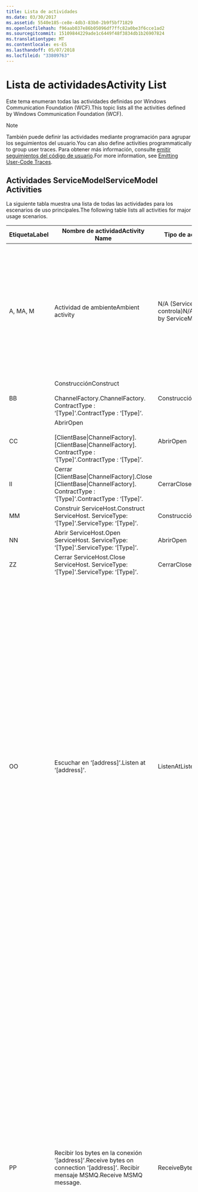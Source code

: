 ```yaml
---
title: Lista de actividades
ms.date: 03/30/2017
ms.assetid: 5540e185-ce8e-4db3-83b0-2b9f5bf71829
ms.openlocfilehash: f96aab037e86b05096df7ffc82a0be3f6cce1ad2
ms.sourcegitcommit: 15109844229ade1c6449f48f3834db1b26907824
ms.translationtype: MT
ms.contentlocale: es-ES
ms.lasthandoff: 05/07/2018
ms.locfileid: "33809763"
---
```

# <a name="activity-list"></a><span data-ttu-id="e9c32-102">Lista de actividades</span><span class="sxs-lookup"><span data-stu-id="e9c32-102">Activity List</span></span>
<span data-ttu-id="e9c32-103">Este tema enumeran todas las actividades definidas por Windows Communication Foundation (WCF).</span><span class="sxs-lookup"><span data-stu-id="e9c32-103">This topic lists all the activities defined by Windows Communication Foundation (WCF).</span></span>  
  
> [!NOTE]
>  <span data-ttu-id="e9c32-104">También puede definir las actividades mediante programación para agrupar los seguimientos del usuario.</span><span class="sxs-lookup"><span data-stu-id="e9c32-104">You can also define activities programmatically to group user traces.</span></span> <span data-ttu-id="e9c32-105">Para obtener más información, consulte [emitir seguimientos del código de usuario](../../../../../docs/framework/wcf/diagnostics/tracing/emitting-user-code-traces.md).</span><span class="sxs-lookup"><span data-stu-id="e9c32-105">For more information, see [Emitting User-Code Traces](../../../../../docs/framework/wcf/diagnostics/tracing/emitting-user-code-traces.md).</span></span>  
  
## <a name="servicemodel-activities"></a><span data-ttu-id="e9c32-106">Actividades ServiceModel</span><span class="sxs-lookup"><span data-stu-id="e9c32-106">ServiceModel Activities</span></span>  
 <span data-ttu-id="e9c32-107">La siguiente tabla muestra una lista de todas las actividades para los escenarios de uso principales.</span><span class="sxs-lookup"><span data-stu-id="e9c32-107">The following table lists all activities for major usage scenarios.</span></span>  
  
|<span data-ttu-id="e9c32-108">Etiqueta</span><span class="sxs-lookup"><span data-stu-id="e9c32-108">Label</span></span>|<span data-ttu-id="e9c32-109">Nombre de actividad</span><span class="sxs-lookup"><span data-stu-id="e9c32-109">Activity Name</span></span>|<span data-ttu-id="e9c32-110">Tipo de actividad</span><span class="sxs-lookup"><span data-stu-id="e9c32-110">Activity Type</span></span>|<span data-ttu-id="e9c32-111">Descripción</span><span class="sxs-lookup"><span data-stu-id="e9c32-111">Description</span></span>|  
|-----------|-------------------|-------------------|-----------------|  
|<span data-ttu-id="e9c32-112">A, M</span><span class="sxs-lookup"><span data-stu-id="e9c32-112">A, M</span></span>|<span data-ttu-id="e9c32-113">Actividad de ambiente</span><span class="sxs-lookup"><span data-stu-id="e9c32-113">Ambient activity</span></span>|<span data-ttu-id="e9c32-114">N/A (ServiceModel no lo controla)</span><span class="sxs-lookup"><span data-stu-id="e9c32-114">N/A (this is not controlled by ServiceModel)</span></span>|<span data-ttu-id="e9c32-115">La actividad cuyo id. se establece en TLS antes de que se realice ninguna llamada al código de ServiceModel (del lado de cliente o servidor).</span><span class="sxs-lookup"><span data-stu-id="e9c32-115">The activity whose ID is set in TLS before any calls to ServiceModel code (client side or server side).</span></span><br /><br /> <span data-ttu-id="e9c32-116">Ejemplo: Se llama a una actividad donde se llama a abrir en el cliente WCF o serviceHost.open.</span><span class="sxs-lookup"><span data-stu-id="e9c32-116">Example: An activity where  open is called on the WCF client or serviceHost.open is called.</span></span>|  
|<span data-ttu-id="e9c32-117">B</span><span class="sxs-lookup"><span data-stu-id="e9c32-117">B</span></span>|<span data-ttu-id="e9c32-118">Construcción</span><span class="sxs-lookup"><span data-stu-id="e9c32-118">Construct</span></span><br /><br /> <span data-ttu-id="e9c32-119">ChannelFactory.</span><span class="sxs-lookup"><span data-stu-id="e9c32-119">ChannelFactory.</span></span> <span data-ttu-id="e9c32-120">ContractType : ‘[Type]’.</span><span class="sxs-lookup"><span data-stu-id="e9c32-120">ContractType : ‘[Type]’.</span></span>|<span data-ttu-id="e9c32-121">Construcción</span><span class="sxs-lookup"><span data-stu-id="e9c32-121">Construct</span></span>||  
|<span data-ttu-id="e9c32-122">C</span><span class="sxs-lookup"><span data-stu-id="e9c32-122">C</span></span>|<span data-ttu-id="e9c32-123">Abrir</span><span class="sxs-lookup"><span data-stu-id="e9c32-123">Open</span></span><br /><br /> <span data-ttu-id="e9c32-124">[ClientBase&#124;ChannelFactory].</span><span class="sxs-lookup"><span data-stu-id="e9c32-124">[ClientBase&#124;ChannelFactory].</span></span> <span data-ttu-id="e9c32-125">ContractType : ‘[Type]’.</span><span class="sxs-lookup"><span data-stu-id="e9c32-125">ContractType : ‘[Type]’.</span></span>|<span data-ttu-id="e9c32-126">Abrir</span><span class="sxs-lookup"><span data-stu-id="e9c32-126">Open</span></span>||  
|<span data-ttu-id="e9c32-127">I</span><span class="sxs-lookup"><span data-stu-id="e9c32-127">I</span></span>|<span data-ttu-id="e9c32-128">Cerrar [ClientBase&#124;ChannelFactory].</span><span class="sxs-lookup"><span data-stu-id="e9c32-128">Close [ClientBase&#124;ChannelFactory].</span></span> <span data-ttu-id="e9c32-129">ContractType : ‘[Type]’.</span><span class="sxs-lookup"><span data-stu-id="e9c32-129">ContractType : ‘[Type]’.</span></span>|<span data-ttu-id="e9c32-130">Cerrar</span><span class="sxs-lookup"><span data-stu-id="e9c32-130">Close</span></span>||  
|<span data-ttu-id="e9c32-131">M</span><span class="sxs-lookup"><span data-stu-id="e9c32-131">M</span></span>|<span data-ttu-id="e9c32-132">Construir ServiceHost.</span><span class="sxs-lookup"><span data-stu-id="e9c32-132">Construct ServiceHost.</span></span> <span data-ttu-id="e9c32-133">ServiceType: ‘[Type]’.</span><span class="sxs-lookup"><span data-stu-id="e9c32-133">ServiceType: ‘[Type]’.</span></span>|<span data-ttu-id="e9c32-134">Construcción</span><span class="sxs-lookup"><span data-stu-id="e9c32-134">Construct</span></span>||  
|<span data-ttu-id="e9c32-135">N</span><span class="sxs-lookup"><span data-stu-id="e9c32-135">N</span></span>|<span data-ttu-id="e9c32-136">Abrir ServiceHost.</span><span class="sxs-lookup"><span data-stu-id="e9c32-136">Open ServiceHost.</span></span> <span data-ttu-id="e9c32-137">ServiceType: ‘[Type]’.</span><span class="sxs-lookup"><span data-stu-id="e9c32-137">ServiceType: ‘[Type]’.</span></span>|<span data-ttu-id="e9c32-138">Abrir</span><span class="sxs-lookup"><span data-stu-id="e9c32-138">Open</span></span>||  
|<span data-ttu-id="e9c32-139">Z</span><span class="sxs-lookup"><span data-stu-id="e9c32-139">Z</span></span>|<span data-ttu-id="e9c32-140">Cerrar ServiceHost.</span><span class="sxs-lookup"><span data-stu-id="e9c32-140">Close ServiceHost.</span></span> <span data-ttu-id="e9c32-141">ServiceType: ‘[Type]’.</span><span class="sxs-lookup"><span data-stu-id="e9c32-141">ServiceType: ‘[Type]’.</span></span>|<span data-ttu-id="e9c32-142">Cerrar</span><span class="sxs-lookup"><span data-stu-id="e9c32-142">Close</span></span>||  
|<span data-ttu-id="e9c32-143">O</span><span class="sxs-lookup"><span data-stu-id="e9c32-143">O</span></span>|<span data-ttu-id="e9c32-144">Escuchar en ‘[address]’.</span><span class="sxs-lookup"><span data-stu-id="e9c32-144">Listen at ‘[address]’.</span></span>|<span data-ttu-id="e9c32-145">ListenAt</span><span class="sxs-lookup"><span data-stu-id="e9c32-145">ListenAt</span></span>|<span data-ttu-id="e9c32-146">Esta actividad y la siguiente son específicas del transporte.</span><span class="sxs-lookup"><span data-stu-id="e9c32-146">This and the next activity are transport-specific.</span></span> <span data-ttu-id="e9c32-147">La actividad ListenAt representa el contenido que asigna a la dirección donde el agente de escucha realiza escuchas.</span><span class="sxs-lookup"><span data-stu-id="e9c32-147">The ListenAt activity represents the content that maps to the address where the channel listener listens at.</span></span> <span data-ttu-id="e9c32-148">En el caso de MSMQ, es la propia cola puesto que la cola asigna a una dirección.</span><span class="sxs-lookup"><span data-stu-id="e9c32-148">In the case of MSMQ, it is the queue itself since the queue maps to one address.</span></span> <span data-ttu-id="e9c32-149">Esta actividad realiza escuchas para las conexiones entrantes en el caso de transportes orientados a conexiones, para los mensajes de MSMQ en el caso de MSMQ.</span><span class="sxs-lookup"><span data-stu-id="e9c32-149">This activity listens for incoming connections in the case of connection-oriented transports, for MSMQ messages in the case of MSMQ.</span></span> <span data-ttu-id="e9c32-150">Esta actividad se crea durante ServiceHost.Open () y contiene las trazas relacionadas con la creación y disposición del agente de escucha, así como la transferencia de salida a todas las actividades ReceiveBytes.</span><span class="sxs-lookup"><span data-stu-id="e9c32-150">This activity is created during ServiceHost.Open(), and contains the traces related to creating and disposing the listener, as well as transferring out to all ReceiveBytes activities.</span></span>|  
|<span data-ttu-id="e9c32-151">P</span><span class="sxs-lookup"><span data-stu-id="e9c32-151">P</span></span>|<span data-ttu-id="e9c32-152">Recibir los bytes en la conexión ‘[address]’.</span><span class="sxs-lookup"><span data-stu-id="e9c32-152">Receive bytes on connection ‘[address]’.</span></span> <span data-ttu-id="e9c32-153">Recibir mensaje MSMQ.</span><span class="sxs-lookup"><span data-stu-id="e9c32-153">Receive MSMQ message.</span></span>|<span data-ttu-id="e9c32-154">ReceiveBytes</span><span class="sxs-lookup"><span data-stu-id="e9c32-154">ReceiveBytes</span></span>|<span data-ttu-id="e9c32-155">En esta actividad, se procesarán los datos que obtendrán eventualmente un mensaje de WCF.</span><span class="sxs-lookup"><span data-stu-id="e9c32-155">In this activity, data that will eventually get a WCF message is processed.</span></span> <span data-ttu-id="e9c32-156">Los bytes de entrada se esperan en el caso de http o transporte orientado a conexiones.</span><span class="sxs-lookup"><span data-stu-id="e9c32-156">Incoming bytes are waited in the case of connection-oriented transport or http.</span></span> <span data-ttu-id="e9c32-157">Para TCP/canalización con nombre, la duración de esta actividad es igual a la vida la conexión, puesto que se crea al mismo tiempo que la conexión.</span><span class="sxs-lookup"><span data-stu-id="e9c32-157">For TCP/named-pipe, the lifetime of this activity is the lifetime of the connection, as it is created when the connection is created.</span></span> <span data-ttu-id="e9c32-158">Para http, es de la duración de una solicitud de mensaje y se crea cuando se envía el mensaje.</span><span class="sxs-lookup"><span data-stu-id="e9c32-158">For http, it is of the lifetime of a message request and is created when the message is sent.</span></span> <span data-ttu-id="e9c32-159">Esta actividad contiene las trazas relacionadas con la creación y disposición de la conexión si fuese pertinente, así como las transferencias hacia fuera a todas las actividades de procesamiento de mensajes (objetos).</span><span class="sxs-lookup"><span data-stu-id="e9c32-159">This activity contains the traces related to creating and disposing the connection if applicable, as well as transfers out to all message (object) processing activities.</span></span><br /><br /> <span data-ttu-id="e9c32-160">En el caso de MSMQ, es la actividad donde se recupera el mensaje MSMQ.</span><span class="sxs-lookup"><span data-stu-id="e9c32-160">In the case of MSMQ, it is the activity where the MSMQ message is retrieved.</span></span>|  
|<span data-ttu-id="e9c32-161">C</span><span class="sxs-lookup"><span data-stu-id="e9c32-161">Q</span></span>|<span data-ttu-id="e9c32-162">Procese el mensaje [number].</span><span class="sxs-lookup"><span data-stu-id="e9c32-162">Process message [number].</span></span> <span data-ttu-id="e9c32-163">(Tenga en cuenta que [number] es un valor que aumenta de manera monótona que comienza en 1.)</span><span class="sxs-lookup"><span data-stu-id="e9c32-163">(Note, [number] is a monotonically increasing value which starts at 1.)</span></span>|<span data-ttu-id="e9c32-164">ProcessMessage</span><span class="sxs-lookup"><span data-stu-id="e9c32-164">ProcessMessage</span></span>|<span data-ttu-id="e9c32-165">Procese un mensaje entrante.</span><span class="sxs-lookup"><span data-stu-id="e9c32-165">Process an incoming message.</span></span> <span data-ttu-id="e9c32-166">Esta actividad se inicia cuando se reciben todos los datos (bytes, mensaje de MSMQ) para formar un objeto de mensaje WCF.</span><span class="sxs-lookup"><span data-stu-id="e9c32-166">This activity starts when all the data (bytes, MSMQ message) are received to form a WCF message object.</span></span> <span data-ttu-id="e9c32-167">Los seguimientos dentro de esta actividad tratan con el procesamiento de encabezados.</span><span class="sxs-lookup"><span data-stu-id="e9c32-167">Traces within this activity deal with header processing.</span></span><br /><br /> <span data-ttu-id="e9c32-168">Una vez formado un mensaje que se puede enviar, se cambia a la actividad ServiceHost ProcessAction después de buscar el identificador de actividad correspondiente.</span><span class="sxs-lookup"><span data-stu-id="e9c32-168">Once a message that can be dispatched is formed, the ServiceHost ProcessAction activity is switched to after looking up the corresponding Activity ID.</span></span>|  
|<span data-ttu-id="e9c32-169">D, S</span><span class="sxs-lookup"><span data-stu-id="e9c32-169">D, S</span></span>|<span data-ttu-id="e9c32-170">Procese la acción ‘[action]’.</span><span class="sxs-lookup"><span data-stu-id="e9c32-170">Process action ‘[action]’.</span></span>|<span data-ttu-id="e9c32-171">ProcessAction</span><span class="sxs-lookup"><span data-stu-id="e9c32-171">ProcessAction</span></span>|<span data-ttu-id="e9c32-172">Procese el mensaje a través de la pila Transporte/Seguridad/RM para enviar el mensaje al código de usuario en la recepción y en el orden inverso en el envío.</span><span class="sxs-lookup"><span data-stu-id="e9c32-172">Process the message through the Transport/Security/RM stack for dispatching the message to user code on receive, and in the reverse order on send.</span></span><br /><br /> <span data-ttu-id="e9c32-173">En el servidor, esta actividad utiliza el Id. de actividad propagado si se envía en el encabezado del mensaje mediante "Propagación de actividad"; en caso contrario, se crea un nuevo GUID.</span><span class="sxs-lookup"><span data-stu-id="e9c32-173">On the server, this activity uses the propagated Activity ID if it is sent in the message header via "Activity Propagation"; otherwise, a new GUID is created.</span></span><br /><br /> <span data-ttu-id="e9c32-174">El mensaje de respuesta para contratos de solicitud/respuesta también se procesa en esa actividad.</span><span class="sxs-lookup"><span data-stu-id="e9c32-174">The response message for request/reply contracts is also processed in that activity.</span></span>|  
|<span data-ttu-id="e9c32-175">T</span><span class="sxs-lookup"><span data-stu-id="e9c32-175">T</span></span>|<span data-ttu-id="e9c32-176">Ejecute ‘[IContract.Operation]’.</span><span class="sxs-lookup"><span data-stu-id="e9c32-176">Execute ‘[IContract.Operation]’.</span></span>|<span data-ttu-id="e9c32-177">ExecuteUserCode</span><span class="sxs-lookup"><span data-stu-id="e9c32-177">ExecuteUserCode</span></span>|<span data-ttu-id="e9c32-178">Ejecute el código de usuario tras el envío en el lado de servicio.</span><span class="sxs-lookup"><span data-stu-id="e9c32-178">Execute user code after dispatch on the service side.</span></span> <span data-ttu-id="e9c32-179">Esta actividad proporciona un límite para delinear el código de ServiceHost del código proporcionado por el usuario.</span><span class="sxs-lookup"><span data-stu-id="e9c32-179">This activity provides a boundary to delineate ServiceHost code from user-provided code.</span></span>|  
  
## <a name="security-activities"></a><span data-ttu-id="e9c32-180">Actividades de seguridad</span><span class="sxs-lookup"><span data-stu-id="e9c32-180">Security Activities</span></span>  
 <span data-ttu-id="e9c32-181">La tabla siguiente muestra todas las actividades relacionadas con la seguridad.</span><span class="sxs-lookup"><span data-stu-id="e9c32-181">The following table lists all activities related to Security.</span></span>  
  
|<span data-ttu-id="e9c32-182">Nombre de actividad</span><span class="sxs-lookup"><span data-stu-id="e9c32-182">Activity Name</span></span>|<span data-ttu-id="e9c32-183">Tipo de actividad</span><span class="sxs-lookup"><span data-stu-id="e9c32-183">Activity Type</span></span>|<span data-ttu-id="e9c32-184">Descripción</span><span class="sxs-lookup"><span data-stu-id="e9c32-184">Description</span></span>|  
|-------------------|-------------------|-----------------|  
|<span data-ttu-id="e9c32-185">Configure la sesión segura</span><span class="sxs-lookup"><span data-stu-id="e9c32-185">Setup secure session</span></span>|<span data-ttu-id="e9c32-186">SetupSecurity</span><span class="sxs-lookup"><span data-stu-id="e9c32-186">SetupSecurity</span></span>|<span data-ttu-id="e9c32-187">Existe solo en el lado de cliente.</span><span class="sxs-lookup"><span data-stu-id="e9c32-187">Exists on the client side only.</span></span> <span data-ttu-id="e9c32-188">Contiene todos los intercambios de RST\*/SCT para la autenticación y configuración del contexto de seguridad.</span><span class="sxs-lookup"><span data-stu-id="e9c32-188">Contains all RST\*/SCT exchanges for authentication and setting the security context.</span></span> <span data-ttu-id="e9c32-189">Si `propagateActivity` = `true`, esta actividad se combina con la correspondiente proceso acción RST del servicio\*actividades /SCT.</span><span class="sxs-lookup"><span data-stu-id="e9c32-189">If `propagateActivity`=`true`, this activity is merged with the service’s corresponding Process Action RST\*/SCT activities.</span></span>|  
|<span data-ttu-id="e9c32-190">Cerrar sesión segura</span><span class="sxs-lookup"><span data-stu-id="e9c32-190">Close secure session</span></span>|<span data-ttu-id="e9c32-191">SetupSecurity</span><span class="sxs-lookup"><span data-stu-id="e9c32-191">SetupSecurity</span></span>|<span data-ttu-id="e9c32-192">Existe en el lado de cliente.</span><span class="sxs-lookup"><span data-stu-id="e9c32-192">Exists on the client side.</span></span> <span data-ttu-id="e9c32-193">Contiene el intercambio de mensajes de cancelación para cerrar la sesión segura.</span><span class="sxs-lookup"><span data-stu-id="e9c32-193">Contains the Cancel message exchange for closing the secure session.</span></span> <span data-ttu-id="e9c32-194">Si `propagateActivity` = `true`, esta actividad se combina con la acción de proceso "Cancelar" del servicio.</span><span class="sxs-lookup"><span data-stu-id="e9c32-194">If `propagateActivity`=`true`, this activity is merged with the Process Action "Cancel" from the service.</span></span>|  
  
 <span data-ttu-id="e9c32-195">En la tabla siguiente se muestra una lista de todas las actividades relacionadas con COM+.</span><span class="sxs-lookup"><span data-stu-id="e9c32-195">The following table lists all activities related to COM+.</span></span>  
  
|<span data-ttu-id="e9c32-196">Nombre de actividad</span><span class="sxs-lookup"><span data-stu-id="e9c32-196">Activity Name</span></span>|<span data-ttu-id="e9c32-197">Tipo de actividad</span><span class="sxs-lookup"><span data-stu-id="e9c32-197">Activity Type</span></span>|<span data-ttu-id="e9c32-198">Descripción</span><span class="sxs-lookup"><span data-stu-id="e9c32-198">Description</span></span>|  
|-------------------|-------------------|-----------------|  
|<span data-ttu-id="e9c32-199">Cree una instancia COM+.</span><span class="sxs-lookup"><span data-stu-id="e9c32-199">Create COM+ instance</span></span>|<span data-ttu-id="e9c32-200">TransferToCOMPlus</span><span class="sxs-lookup"><span data-stu-id="e9c32-200">TransferToCOMPlus</span></span>|<span data-ttu-id="e9c32-201">1 instancia de actividad para cada COM + que se llame desde código WCF</span><span class="sxs-lookup"><span data-stu-id="e9c32-201">1 activity instance for each COM+ call from WCF code</span></span>|  
|<span data-ttu-id="e9c32-202">Ejecutar COM + \<operación ></span><span class="sxs-lookup"><span data-stu-id="e9c32-202">Execute COM+ \<operation></span></span>|<span data-ttu-id="e9c32-203">TransferToCOMPlus</span><span class="sxs-lookup"><span data-stu-id="e9c32-203">TransferToCOMPlus</span></span>|<span data-ttu-id="e9c32-204">1 instancia de actividad para cada COM + que se llame desde código WCF</span><span class="sxs-lookup"><span data-stu-id="e9c32-204">1 activity instance for each COM+ call from WCF code</span></span>|  
  
## <a name="wmi-activities"></a><span data-ttu-id="e9c32-205">Actividades WMI</span><span class="sxs-lookup"><span data-stu-id="e9c32-205">WMI Activities</span></span>  
 <span data-ttu-id="e9c32-206">La tabla siguiente muestra una lista de todas las actividades relacionadas con WMI.</span><span class="sxs-lookup"><span data-stu-id="e9c32-206">The following table lists all activities related to WMI.</span></span>  
  
|<span data-ttu-id="e9c32-207">Nombre de actividad</span><span class="sxs-lookup"><span data-stu-id="e9c32-207">Activity Name</span></span>|<span data-ttu-id="e9c32-208">Tipo de actividad</span><span class="sxs-lookup"><span data-stu-id="e9c32-208">Activity Type</span></span>|<span data-ttu-id="e9c32-209">Descripción</span><span class="sxs-lookup"><span data-stu-id="e9c32-209">Description</span></span>|  
|-------------------|-------------------|-----------------|  
|<span data-ttu-id="e9c32-210">Obtención de WMI</span><span class="sxs-lookup"><span data-stu-id="e9c32-210">WMI get</span></span>|<span data-ttu-id="e9c32-211">WMIGetObject</span><span class="sxs-lookup"><span data-stu-id="e9c32-211">WMIGetObject</span></span>|<span data-ttu-id="e9c32-212">El usuario está recuperando datos desde WMI.</span><span class="sxs-lookup"><span data-stu-id="e9c32-212">User is retrieving data from WMI.</span></span>|  
|<span data-ttu-id="e9c32-213">Colocación en WMI</span><span class="sxs-lookup"><span data-stu-id="e9c32-213">WMI put</span></span>|<span data-ttu-id="e9c32-214">WmiPutInstance</span><span class="sxs-lookup"><span data-stu-id="e9c32-214">WmiPutInstance</span></span>|<span data-ttu-id="e9c32-215">El usuario está actualizando los datos mediante WMI.</span><span class="sxs-lookup"><span data-stu-id="e9c32-215">User is updating data with WMI.</span></span>|
